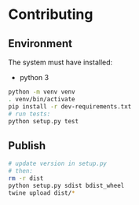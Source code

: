 # Contributing

## Environment

The system must have installed:

- python 3

```sh
python -m venv venv
. venv/bin/activate
pip install -r dev-requirements.txt
# run tests:
python setup.py test
```

## Publish

```sh
# update version in setup.py
# then:
rm -r dist
python setup.py sdist bdist_wheel
twine upload dist/*
```
